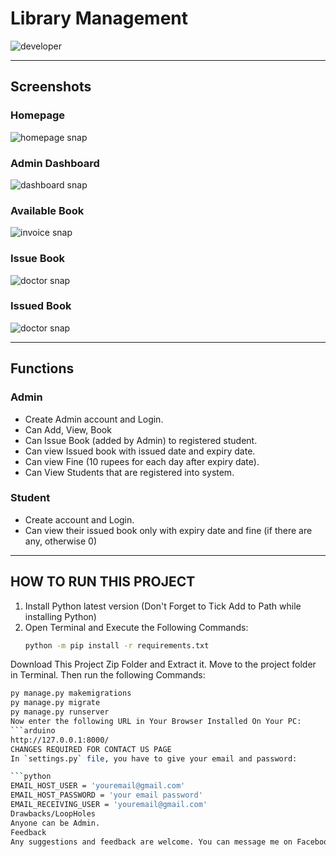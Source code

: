 # Library Management 
![developer](https://img.shields.io/badge/Developed%20By%20%3A-Dionysius%20Ogero-red)

---

## Screenshots 

### Homepage 
![homepage snap](https://github.com/DeveloperDionz/librarymanagement/librarymanagement/main/static/screenshots/homepage.png?raw=true)

### Admin Dashboard 
![dashboard snap](https://github.com/DeveloperDionz/librarymanagement/main/static/screenshots/adminhomepage.png?raw=true)

### Available Book 
![invoice snap](https://github.com/DeveloperDionz/librarymanagement/main/static/screenshots/availablebook.png?raw=true)

### Issue Book 
![doctor snap](https://github.com/DeveloperDionz/librarymanagement/main/static/screenshots/issuebook.png?raw=true)

### Issued Book 
![doctor snap](https://github.com/DeveloperDionz/librarymanagement/main/static/screenshots/bookissued.png?raw=true)

---

## Functions 

### Admin 
- Create Admin account and Login. 
- Can Add, View, Book 
- Can Issue Book (added by Admin) to registered student. 
- Can view Issued book with issued date and expiry date. 
- Can view Fine (10 rupees for each day after expiry date). 
- Can View Students that are registered into system.  

### Student 
- Create account and Login. 
- Can view their issued book only with expiry date and fine (if there are any, otherwise 0) 

---

## HOW TO RUN THIS PROJECT 
1. Install Python latest version (Don't Forget to Tick Add to Path while installing Python)
2. Open Terminal and Execute the Following Commands:
   ```bash
   python -m pip install -r requirements.txt
Download This Project Zip Folder and Extract it.
Move to the project folder in Terminal. Then run the following Commands:
```bash
py manage.py makemigrations
py manage.py migrate
py manage.py runserver
Now enter the following URL in Your Browser Installed On Your PC:
```arduino
http://127.0.0.1:8000/
CHANGES REQUIRED FOR CONTACT US PAGE
In `settings.py` file, you have to give your email and password:

```python
EMAIL_HOST_USER = 'youremail@gmail.com'
EMAIL_HOST_PASSWORD = 'your email password'
EMAIL_RECEIVING_USER = 'youremail@gmail.com'
Drawbacks/LoopHoles
Anyone can be Admin.
Feedback
Any suggestions and feedback are welcome. You can message me on Facebook
